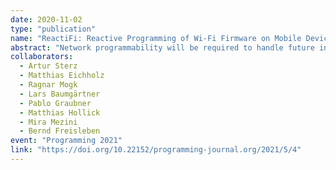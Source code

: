```yaml
---
date: 2020-11-02
type: "publication"
name: "ReactiFi: Reactive Programming of Wi-Fi Firmware on Mobile Devices"
abstract: "Network programmability will be required to handle future increased network traffic and constantly changing application needs. However, there is currently no way of using a high-level, easy to use programming language to program Wi-Fi firmware. This impedes rapid prototyping and deployment of novel network services/applications and hinders continuous performance optimization in Wi-Fi networks, since expert knowledge is required for both the used hardware platforms and the Wi-Fi domain. In this paper, we present ReactiFi, a high-level reactive programming language to program Wi-Fi chips on mobile consumer devices. ReactiFi enables programmers to implement extensions of PHY, MAC, and IP layer mechanisms without requiring expert knowledge of Wi-Fi chips, allowing for novel applications and network protocols. ReactiFi programs are executed directly on the Wi-Fi chip, improving performance and power consumption compared to execution on the main CPU. ReactiFi is conceptually similar to functional reactive languages, but is dedicated to the domain-specific needs of Wi-Fi firmware. First, it handles low-level platform-specific details without interfering with the core functionality of Wi-Fi chips. Second, it supports static reasoning about memory usage of applications, which is important for typically memory-constrained Wi-Fi chips. Third, it limits dynamic changes of dependencies between computations to dynamic branching, in order to enable static reasoning about the order of computations. We evaluate ReactiFi empirically in two real-world case studies. Our results show that throughput, latency, and power consumption are significantly improved when executing applications on the Wi-Fi chip rather than in the operating system kernel or in user space. Moreover, we show that the high-level programming abstractions of ReactiFi have no performance overhead compared to manually written C code."
collaborators:
  - Artur Sterz
  - Matthias Eichholz
  - Ragnar Mogk
  - Lars Baumgärtner
  - Pablo Graubner
  - Matthias Hollick
  - Mira Mezini
  - Bernd Freisleben
event: "Programming 2021"
link: "https://doi.org/10.22152/programming-journal.org/2021/5/4"
---
```


